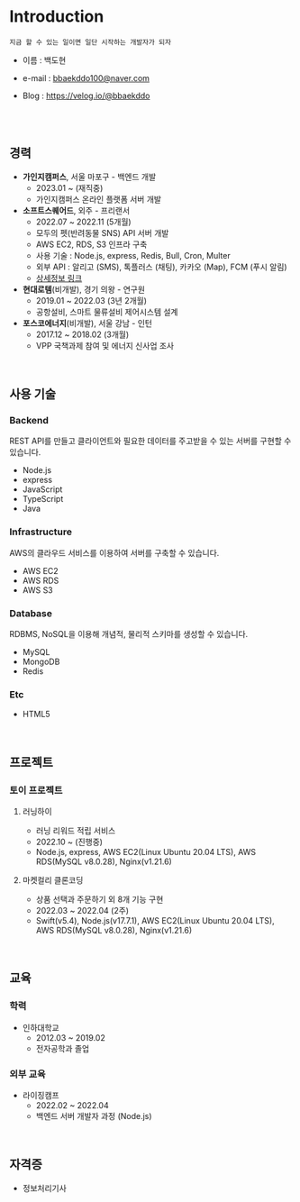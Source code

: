 # Introduction

    지금 할 수 있는 일이면 일단 시작하는 개발자가 되자

- 이름 : 백도현

- e-mail : bbaekddo100@naver.com

- Blog : https://velog.io/@bbaekddo

<br>
<br>

## 경력
- **가인지캠퍼스**, 서울 마포구 - 백엔드 개발
    - 2023.01 ~ (재직중)
    - 가인지캠퍼스 온라인 플랫폼 서버 개발
- **소프트스퀘어드**, 외주 - 프리랜서
    - 2022.07 ~ 2022.11 (5개월)
    - 모두의 펫(반려동물 SNS) API 서버 개발
    - AWS EC2, RDS, S3 인프라 구축
    - 사용 기술 : Node.js, express, Redis, Bull, Cron, Multer
    - 외부 API : 알리고 (SMS), 톡플러스 (채팅), 카카오 (Map), FCM (푸시 알림)
    - [상세정보 링크](https://github.com/bbaekddo/bbaekddo/blob/7564d485d012e2269c7d8567b6e5c272d2045bf7/portfolio/mopet.md)
- **현대로템**(비개발), 경기 의왕 - 연구원
    - 2019.01 ~ 2022.03 (3년 2개월)
    - 공항설비, 스마트 물류설비 제어시스템 설계
- **포스코에너지**(비개발), 서울 강남 - 인턴
    - 2017.12 ~ 2018.02 (3개월)
    - VPP 국책과제 참여 및 에너지 신사업 조사

<br>

## 사용 기술
### Backend
REST API를 만들고 클라이언트와 필요한 데이터를 주고받을 수 있는 서버를 구현할 수 있습니다.
- Node.js
- express
- JavaScript
- TypeScript
- Java

### Infrastructure
AWS의 클라우드 서비스를 이용하여 서버를 구축할 수 있습니다.
- AWS EC2
- AWS RDS
- AWS S3

### Database
RDBMS, NoSQL을 이용해 개념적, 물리적 스키마를 생성할 수 있습니다.
- MySQL
- MongoDB
- Redis

### Etc
- HTML5

<br>

## 프로젝트
### 토이 프로젝트
1. 러닝하이
    - 러닝 리워드 적립 서비스
    - 2022.10 ~ (진행중)
    - Node.js, express, AWS EC2(Linux Ubuntu 20.04 LTS), AWS RDS(MySQL v8.0.28), Nginx(v1.21.6)

2. 마켓컬리 클론코딩
    - 상품 선택과 주문하기 외 8개 기능 구현
    - 2022.03 ~ 2022.04 (2주)
    - Swift(v5.4), Node.js(v17.7.1), AWS EC2(Linux Ubuntu 20.04 LTS), AWS RDS(MySQL v8.0.28), Nginx(v1.21.6)

<br>

## 교육
### 학력
- 인하대학교
    - 2012.03 ~ 2019.02
    - 전자공학과 졸업
### 외부 교육
- 라이징캠프
    - 2022.02 ~ 2022.04
    - 백엔드 서버 개발자 과정 (Node.js)

<br>

## 자격증
- 정보처리기사
